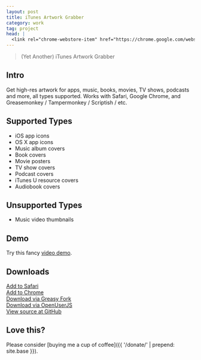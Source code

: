 ```yaml
---
layout: post
title: iTunes Artwork Grabber
category: work
tag: project
head: |
  <link rel="chrome-webstore-item" href="https://chrome.google.com/webstore/detail/pjdeblccplohlgedbefopohaedodcgci">
---
```


> (Yet Another) iTunes Artwork Grabber

## Intro

Get high-res artwork for apps, music, books, movies, TV shows, podcasts and more, all types supported. Works with Safari, Google Chrome, and Greasemonkey / Tampermonkey / Scriptish / etc.

## Supported Types

- iOS app icons
- OS X app icons
- Music album covers
- Book covers
- Movie posters
- TV show covers
- Podcast covers
- iTunes U resource covers
- Audiobook covers

## Unsupported Types

- Music video thumbnails

## Demo

Try this fancy [video demo](https://www.youtube.com/watch?v=8NVyzKb7VIY).

## Downloads

<div class="largetype">
  <div><a href="http://github.com/sparanoid/itunes-artwork-grabber/releases">Add to Safari</a></div>
  <div><a href="#!" onclick="chrome.webstore.install()" id="install-button" disabled>Add to Chrome</a></div>
  <div><a href="http://greasyfork.org/en/scripts/8947-itunes-artwork-grabber-by-tunghsiao-liu">Download via Greasy Fork</a></div>
  <div><a href="http://openuserjs.org/scripts/sparanoid/iTunes_Artwork_Grabber_by_Tunghsiao_Liu">Download via OpenUserJS</a></div>
  <div><a href="http://github.com/sparanoid/itunes-artwork-grabber">View source at GitHub</a></div>
</div>

## Love this?

Please consider [buying me a cup of coffee]({{ '/donate/' | prepend: site.base }}).

<script>
+function update_install_button() {
  var install_button = document.getElementById('install-button');

  if (!chrome.app.isInstalled) {
    install_button.removeAttribute('disabled');
  } else {
    install_button.removeAttribute('onclick');
  }
}();
</script>
